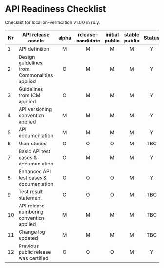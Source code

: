 # API Readiness Checklist

Checklist for location-verification v1.0.0 in rx.y.

| Nr | API release assets  | alpha | release-candidate |  initial<br>public | stable<br> public | Status | Comments |
|----|----------------------------------------------|:-----:|:-----------------:|:-------:|:------:|:----:|:----:|
|  1 | API definition                               |   M   |         M         |    M    |    M   |Y| [OAS](https://github.com/camaraproject/DeviceLocation/blob/main/code/API_definitions/location-verification.yaml) |
|  2 | Design guidelines from Commonalities applied |   O   |         M         |    M    |    M   |Y| [r0.4.0-rc.1](https://github.com/camaraproject/Commonalities/tree/r0.4.0-rc.1)     |
|  3 | Guidelines from ICM applied                  |   O   |         M         |    M    |    M   |Y| [r0.2.0-rc.1](https://github.com/camaraproject/IdentityAndConsentManagement/tree/v0.2.0-rc.1)     |
|  4 | API versioning convention applied            |   M   |         M         |    M    |    M   |Y| v1.0.0 |
|  5 | API documentation                            |   M   |         M         |    M    |    M   |Y|      |
|  6 | User stories                                 |   O   |         O         |    O    |    M   |TBC| link |
|  7 | Basic API test cases & documentation         |   O   |         M         |    M    |    M   |Y| [Gherkin](https://github.com/camaraproject/DeviceLocation/blob/main/code/Test_definitions/location-verification.feature) |
|  8 | Enhanced API test cases & documentation      |   O   |         O         |    O    |    M   |Y | [Gherkin](/code/Test_definitions/location-verification.feature) |
|  9 | Test result statement                        |   O   |         O         |    O    |    M   |TBC| link |
| 10 | API release numbering convention applied     |   M   |         M         |    M    |    M   |TBC|      |
| 11 | Change log updated                           |   M   |         M         |    M    |    M   |TBC| link |
| 12 | Previous public release was certified        |   O   |         O         |    O    |    M   |Y|      |

